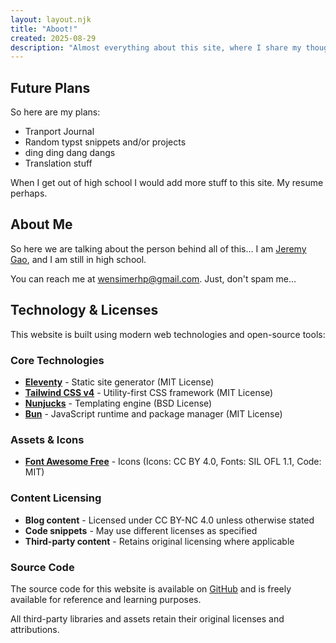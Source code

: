 ```yaml
---
layout: layout.njk
title: "Aboot!"
created: 2025-08-29
description: "Almost everything about this site, where I share my thoughts."
---
```


## Future Plans

So here are my plans:

- Tranport Journal
- Random typst snippets and/or projects
- ding ding dang dangs
- Translation stuff

When I get out of high school
I would add more stuff to this site. My resume perhaps.

## About Me

So here we are talking about the person behind all of this... I am [Jeremy Gao](https://github.com/wensimehrp),
and I am still in high school.

You can reach me at <wensimerhp@gmail.com>. Just, don't spam me...

## Technology & Licenses

This website is built using modern web technologies and open-source tools:

### Core Technologies

- **[Eleventy](https://www.11ty.dev/)** - Static site generator (MIT License)
- **[Tailwind CSS v4](https://tailwindcss.com/)** - Utility-first CSS framework (MIT License)
- **[Nunjucks](https://mozilla.github.io/nunjucks/)** - Templating engine (BSD License)
- **[Bun](https://bun.sh/)** - JavaScript runtime and package manager (MIT License)

### Assets & Icons

- **[Font Awesome Free](https://fontawesome.com/)** - Icons (Icons: CC BY 4.0, Fonts: SIL OFL 1.1, Code: MIT)

### Content Licensing

- **Blog content** - Licensed under CC BY-NC 4.0 unless otherwise stated
- **Code snippets** - May use different licenses as specified
- **Third-party content** - Retains original licensing where applicable

### Source Code

The source code for this website is available on [GitHub](https://github.com/wensimehrp/blog) and is freely available for reference and learning purposes.

All third-party libraries and assets retain their original licenses and attributions.
